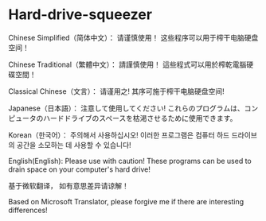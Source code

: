 # Hard-drive-squeezer
Chinese Simplified（简体中文）： 请谨慎使用！ 这些程序可以用于榨干电脑硬盘空间！ 

Chinese Traditional（繁體中文）： 請謹慎使用！ 這些程式可以用於榨乾電腦硬碟空間！ 

Classical Chinese（文言）： 请谨用之! 其序可施于榨干电脑硬盘空间! 

Japanese（日本語）： 注意して使用してください! これらのプログラムは、コンピュータのハードドライブのスペースを枯渇させるために使用できます。 

Korean（한국어）： 주의해서 사용하십시오! 이러한 프로그램은 컴퓨터 하드 드라이브의 공간을 소모하는 데 사용할 수 있습니다! 

English(English): Please use with caution! These programs can be used to drain space on your computer's hard drive! 


 
基于微软翻译， 如有意思差异请谅解！ 

Based on Microsoft Translator, please forgive me if there are interesting differences! 

